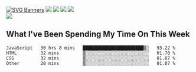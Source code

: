[![SVG Banners](https://svg-banners.vercel.app/api?type=typeWriter&text1=Hello!%20I'm%20Cat,%20a%20Software%20Engineer%20✨%20&width=1000&height=150)](https://github.com/Akshay090/svg-banners)
<img src="https://img.shields.io/badge/HTML5-E34F26?style=for-the-badge&logo=html5&logoColor=white"> <img src="https://img.shields.io/badge/CSS3-1572B6?style=for-the-badge&logo=css3&logoColor=white"/> <img src="https://img.shields.io/badge/JavaScript-323330?style=for-the-badge&logo=javascript&logoColor=F7DF1E"/> <img src="https://img.shields.io/badge/React-20232A?style=for-the-badge&logo=react&logoColor=61DAFB"/><br/>
<img src="https://www.codewars.com/users/Epicat/badges/small"/>
## What I've Been Spending My Time On This Week

<!--START_SECTION:waka-->

```text
JavaScript   30 hrs 8 mins   ███████████████████████▒░   93.22 %
HTML         32 mins         ▒░░░░░░░░░░░░░░░░░░░░░░░░   01.70 %
CSS          32 mins         ▒░░░░░░░░░░░░░░░░░░░░░░░░   01.67 %
Other        20 mins         ▒░░░░░░░░░░░░░░░░░░░░░░░░   01.07 %
```

<!--END_SECTION:waka-->
